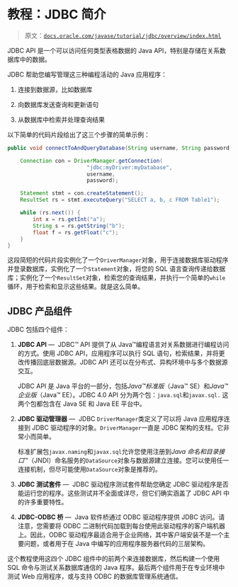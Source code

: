 # 教程：JDBC 简介

> 原文：[`docs.oracle.com/javase/tutorial/jdbc/overview/index.html`](https://docs.oracle.com/javase/tutorial/jdbc/overview/index.html)

JDBC API 是一个可以访问任何类型表格数据的 Java API，特别是存储在关系数据库中的数据。

JDBC 帮助您编写管理这三种编程活动的 Java 应用程序：

1.  连接到数据源，比如数据库

1.  向数据库发送查询和更新语句

1.  从数据库中检索并处理查询结果

以下简单的代码片段给出了这三个步骤的简单示例：

```java
public void connectToAndQueryDatabase(String username, String password) {

    Connection con = DriverManager.getConnection(
                         "jdbc:myDriver:myDatabase",
                         username,
                         password);

    Statement stmt = con.createStatement();
    ResultSet rs = stmt.executeQuery("SELECT a, b, c FROM Table1");

    while (rs.next()) {
        int x = rs.getInt("a");
        String s = rs.getString("b");
        float f = rs.getFloat("c");
    }
}

```

这段简短的代码片段实例化了一个`DriverManager`对象，用于连接数据库驱动程序并登录数据库，实例化了一个`Statement`对象，将您的 SQL 语言查询传递给数据库；实例化了一个`ResultSet`对象，检索您的查询结果，并执行一个简单的`while`循环，用于检索和显示这些结果。就是这么简单。

## JDBC 产品组件

JDBC 包括四个组件：

1.  **JDBC API** —  JDBC™ API 提供了从 Java™编程语言对关系数据进行编程访问的方式。使用 JDBC API，应用程序可以执行 SQL 语句，检索结果，并将更改传播回底层数据源。JDBC API 还可以在分布式、异构环境中与多个数据源交互。

    JDBC API 是 Java 平台的一部分，包括*Java™标准版*（Java™ SE）和*Java™企业版*（Java™ EE）。JDBC 4.0 API 分为两个包：`java.sql`和`javax.sql.` 这两个包都包含在 Java SE 和 Java EE 平台中。

1.  **JDBC 驱动管理器** —  JDBC `DriverManager`类定义了可以将 Java 应用程序连接到 JDBC 驱动程序的对象。`DriverManager`一直是 JDBC 架构的支柱。它非常小而简单。

    标准扩展包`javax.naming`和`javax.sql`允许您使用注册到*Java 命名和目录接口*™（JNDI）命名服务的`DataSource`对象与数据源建立连接。您可以使用任一连接机制，但尽可能使用`DataSource`对象是推荐的。

1.  **JDBC 测试套件** —  JDBC 驱动程序测试套件帮助您确定 JDBC 驱动程序是否能运行您的程序。这些测试并不全面或详尽，但它们确实涵盖了 JDBC API 中的许多重要特性。

1.  **JDBC-ODBC 桥** —  Java 软件桥通过 ODBC 驱动程序提供 JDBC 访问。请注意，您需要将 ODBC 二进制代码加载到每台使用此驱动程序的客户端机器上。因此，ODBC 驱动程序最适合用于企业网络，其中客户端安装不是一个主要问题，或者用于在 Java 中编写的应用程序服务器代码的三层架构。

这个教程使用这四个 JDBC 组件中的前两个来连接数据库，然后构建一个使用 SQL 命令与测试关系数据库通信的 Java 程序。最后两个组件用于在专业环境中测试 Web 应用程序，或与支持 ODBC 的数据库管理系统通信。
